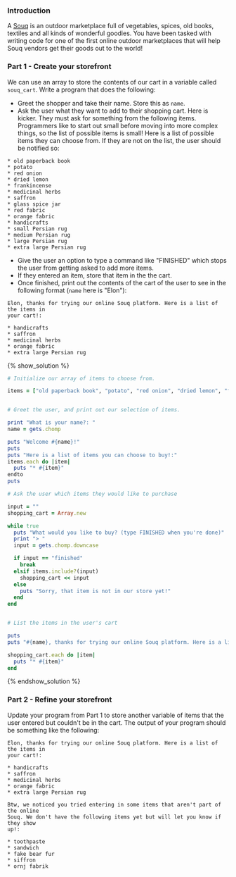 ### Introduction

A [Souq](http://en.wikipedia.org/wiki/Souq) is an outdoor marketplace full of
vegetables, spices, old books, textiles and all kinds of wonderful goodies. You
have been tasked with writing code for one of the first online outdoor
marketplaces that will help Souq vendors get their goods out to the world!


### Part 1 - Create your storefront

We can use an array to store the contents of our cart in a variable called
`souq_cart`. Write a program that does the following:

* Greet the shopper and take their name. Store this as `name`.
* Ask the user what they want to add to their shopping cart. Here is kicker. They must ask for something from the following items. Programmers like to start out small before moving into more complex things, so the list of possible items is small! Here is a list of possible items they can choose from. If they are not on the list, the user should be notified so:

```
* old paperback book
* potato
* red onion
* dried lemon
* frankincense
* medicinal herbs
* saffron
* glass spice jar
* red fabric
* orange fabric
* handicrafts
* small Persian rug
* medium Persian rug
* large Persian rug
* extra large Persian rug
```

* Give the user an option to type a command like "FINISHED" which stops the user from getting asked to add more items.
* If they entered an item, store that item in the the cart.
* Once finished, print out the contents of the cart of the user to see in the following format (`name` here is "Elon"):

```
Elon, thanks for trying our online Souq platform. Here is a list of the items in
your cart!:

* handicrafts
* saffron
* medicinal herbs
* orange fabric
* extra large Persian rug
```

{% show_solution %}

```ruby
# Initialize our array of items to choose from.

items = ["old paperback book", "potato", "red onion", "dried lemon", "frankincense", "medicinal herbs", "saffron", "glass spice jar", "red fabric", "orange fabric", "handicrafts", "small persian rug", "medium persian rug", "large persian rug", "extra large persian rug"]


# Greet the user, and print out our selection of items.

print "What is your name?: "
name = gets.chomp

puts "Welcome #{name}!"
puts
puts "Here is a list of items you can choose to buy!:"
items.each do |item|
  puts "* #{item}"
endto
puts

# Ask the user which items they would like to purchase

input = ""
shopping_cart = Array.new

while true
  puts "What would you like to buy? (type FINISHED when you're done)"
  print "> "
  input = gets.chomp.downcase

  if input == "finished"
    break
  elsif items.include?(input)
    shopping_cart << input
  else
    puts "Sorry, that item is not in our store yet!"
  end
end


# List the items in the user's cart

puts
puts "#{name}, thanks for trying our online Souq platform. Here is a list of items in your cart!:"

shopping_cart.each do |item|
  puts "* #{item}"
end
```

{% endshow_solution %}


### Part 2 - Refine your storefront

Update your program from Part 1 to store another variable of items that the user
entered but couldn't be in the cart. The output of your program should be
something like the following:

```
Elon, thanks for trying our online Souq platform. Here is a list of the items in
your cart!:

* handicrafts
* saffron
* medicinal herbs
* orange fabric
* extra large Persian rug

Btw, we noticed you tried entering in some items that aren't part of the online
Souq. We don't have the following items yet but will let you know if they show
up!:

* toothpaste
* sandwich
* fake bear fur
* siffron
* ornj fabrik
```
